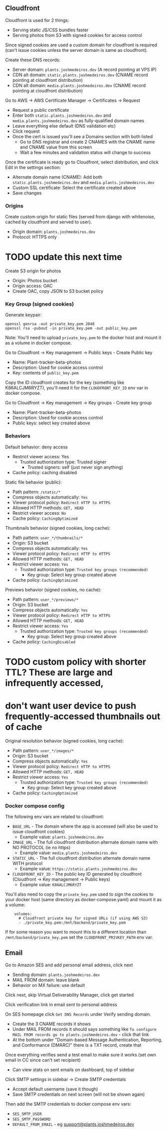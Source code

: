 ## Cloudfront

Cloudfront is used for 2 things:
- Serving static JS/CSS bundles faster
- Serving photos from S3 with signed cookies for access control

Since signed cookies are used a custom domain for cloudfront is required (can't issue cookies unless the server domain is same as cloudfront).

Create these DNS records:
- Server domain: `plants.joshmedeiros.dev` (A record pointing at VPS IP)
- CDN alt domain: `static.plants.joshmedeiros.dev` (CNAME record pointing at cloudfront distribution)
- CDN alt domain: `media.plants.joshmedeiros.dev` (CNAME record pointing at cloudfront distribution)

Go to AWS -> AWS Certificate Manager -> Certificates -> Request
- Request a public certificate
- Enter both `static.plants.joshmedeiros.dev` and `media.plants.joshmedeiros.dev` as fully-qualified domain names
- Leave everything else default (DNS validation etc)
- Click request
- Once the cert is issued you'll see a Domains section with both listed
    - Go to DNS registrar and create 2 CNAMES with the CNAME name and CNAME value from this screen
    - Wait a few minutes and validation status will change to success

Once the certificate is ready go to Cloudfront, select distribution, and click Edit in the settings section:
- Alternate domain name (CNAME): Add both `static.plants.joshmedeiros.dev` and `media.plants.joshmedeiros.dev`
- Custom SSL certificate: Select the certificate created above
- Save changes

### Origins

Create custom origin for static files (served from django with whitenoise, cached by cloudfront and served to user).
- Origin domain: `plants.joshmedeiros.dev`
- Protocol: HTTPS only

# TODO update this next time
Create S3 origin for photos
- Origin: Photos bucket
- Origin access: OAC
- Create OAC, copy JSON to S3 bucket policy

### Key Group (signed cookies)

Generate keypair:
```
openssl genrsa -out private_key.pem 2048
openssl rsa -pubout -in private_key.pem -out public_key.pem
```

Note: You'll need to upload `private_key.pem` to the docker host and mount it as a volume in docker compose.

Go to Cloudfront -> Key management -> Public keys - Create Public key
- Name: Plant-tracker-beta-photos
- Description: Used for cookie access control
- Key: contents of `public_key.pem`

Copy the ID cloudfront creates for the key (something like K86ALCJM6RYZT), you'll need it for the `CLOUDFRONT_KEY_ID` env var in docker compose.

Go to Cloudfront -> Key management -> Key groups - Create key group
- Name: Plant-tracker-beta-photos
- Description: Used for cookie access control
- Public keys: select key created above

### Behaviors

Default behavior: deny access
- Restrict viewer access: Yes
    - Trusted authorization type: Trusted signer
        - Trusted signers: self (just never sign anything)
- Cache policy: caching disabled

Static file behavior (public):
- Path pattern: `/static/*`
- Compress objects automatically: `Yes`
- Viewer protocol policy: `Redirect HTTP to HTTPS`
- Allowed HTTP methods: `GET, HEAD`
- Restrict viewer access: `No`
- Cache policy: `CachingOptimized`

Thumbnails behavior (signed cookies, long cache):
- Path pattern: `user_*/thumbnails/*`
- Origin: S3 bucket
- Compress objects automatically: `Yes`
- Viewer protocol policy: `Redirect HTTP to HTTPS`
- Allowed HTTP methods: `GET, HEAD`
- Restrict viewer access: `Yes`
    - Trusted authorization type: `Trusted key groups (recommended)`
        - Key group: Select key group created above
- Cache policy: `CachingOptimized`

Previews behavior (signed cookies, no cache):
- Path pattern: `user_*/previews/*`
- Origin: S3 bucket
- Compress objects automatically: `Yes`
- Viewer protocol policy: `Redirect HTTP to HTTPS`
- Allowed HTTP methods: `GET, HEAD`
- Restrict viewer access: `Yes`
    - Trusted authorization type: `Trusted key groups (recommended)`
        - Key group: Select key group created above
- Cache policy: `CachingDisabled`

# TODO custom policy with shorter TTL? These are large and infrequently accessed,
# don't want user device to push frequently-accessed thumbnails out of cache
Original resolution behavior (signed cookies, long cache):
- Path pattern: `user_*/images/*`
- Origin: S3 bucket
- Compress objects automatically: `Yes`
- Viewer protocol policy: `Redirect HTTP to HTTPS`
- Allowed HTTP methods: `GET, HEAD`
- Restrict viewer access: `Yes`
    - Trusted authorization type: `Trusted key groups (recommended)`
        - Key group: Select key group created above
- Cache policy: `CachingOptimized`

### Docker compose config

The following env vars are related to cloudfront:
- `BASE_URL` - The domain where the app is accessed (will also be used to issue cloudfront cookies)
    - Example value: `plants.joshmedeiros.dev`
- `IMAGE_URL` - The full cloudfront distribution alternate domain name with NO PROTOCOL (ie no https)
    - Example value: `media.plants.joshmedeiros.dev`
- `STATIC_URL` - The full cloudfront distribution alternate domain name WITH protocol
    - Example value: `https://static.plants.joshmedeiros.dev`
- `CLOUDFRONT_KEY_ID` - The public key ID generated by cloudfront (Cloudfront -> Key management -> Public keys)
    - Example value: `K86ALCJM6RYZT`

You'll also need to copy the `private_key.pem` used to sign the cookies to your docker host (same directory as docker-compose.yaml) and mount it as a volume:
```
    volumes:
      # Cloudfront private key for signed URLs (if using AWS S3)
      - ./private_key.pem:/mnt/backend/private_key.pem
```

If for some reason you want to mount this to a different location than `/mnt/backend/private_key.pem` set the `CLOUDFRONT_PRIVKEY_PATH` env var.

## Email

Go to Amazon SES and add personal email address, click next
- Sending domain: `plants.joshmedeiros.dev`
- MAIL FROM domain: leave blank
- Behavior on MX failure: use default

Click next, skip Virtual Deliverability Manager, click get started

Click verification link in email sent to personal address

On SES homepage click `Get DNS Records` under Verify sending domain.
- Create the 3 CNAME records it shows
- Under MAIL FROM records it should says something like `To configure MAIL FROM records go to plants.joshmedeiros.dev` - click that link
- At the bottom under "Domain-based Message Authentication, Reporting, and Conformance (DMARC)" there is a TXT record, create that

Once everything verifies send a test email to make sure it works (set own email in CC since can't set recipient)
- Can view stats on sent emails on dashboard, top of sidebar

Click SMTP settings in sidebar -> Create SMTP credentials
- Accept default username (save it though)
- Save SMTP credentials on next screen (will not be shown again)

Then add the SMTP credentials to docker compose env vars:
- `SES_SMTP_USER`
- `SES_SMTP_PASSWORD`
- `DEFAULT_FROM_EMAIL` - eg support@plants.joshmedeiros.dev
